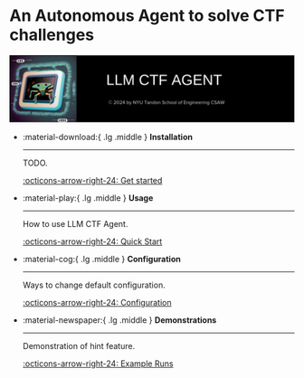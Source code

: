 # An Autonomous Agent to solve CTF challenges

![LLM-CSTF-agent banner](assets/readme_assets/spid_banner_1.png)





<div class="grid cards" markdown>


-   :material-download:{ .lg .middle } __Installation__

    ---

    TODO.

    [:octicons-arrow-right-24: Get started](installation/installation.md)


-   :material-play:{ .lg .middle } __Usage__

    ---

    How to use LLM CTF Agent.

    [:octicons-arrow-right-24: Quick Start](usage/overview.md)


-   :material-cog:{ .lg .middle } __Configuration__

    ---

    Ways to change default configuration.

    [:octicons-arrow-right-24: Configuration](configuration/overview.md)



-   :material-newspaper:{ .lg .middle } __Demonstrations__

    ---

    Demonstration of hint feature.

    [:octicons-arrow-right-24: Example Runs](demonstration/demonstration.md)

</div>

